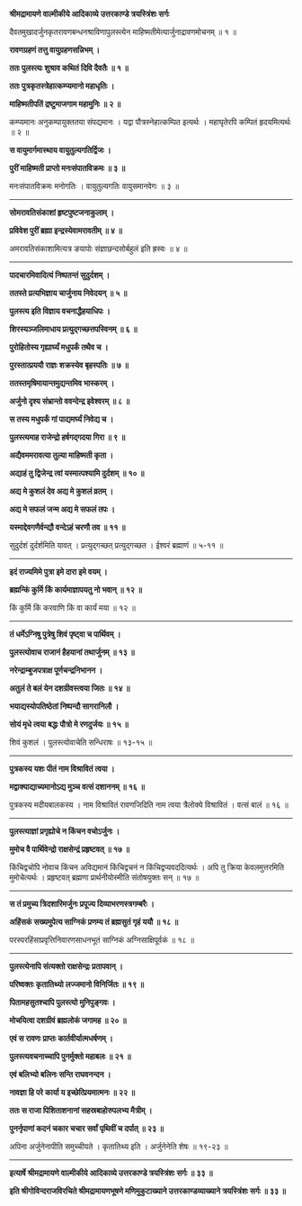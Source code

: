 **श्रीमद्रामायणे वाल्मीकीये आदिकाव्ये उत्तरकाण्डे त्रयस्त्रिंशः सर्गः**

दैवतमुखादर्जुनकृतरावणबन्धनश्राविणापुलस्त्येन माहिष्मतीमेत्यार्जुनाद्रावणमोचनम् ॥ १ ॥

**रावणग्रहणं तत्तु वायुग्रहणसन्निभम् ।**

**ततः पुलस्त्यः शुश्राव कथितं दिवि दैवतैः ॥ १ ॥**

**ततः पुत्रकृतस्त्रेहात्कम्प्यमानो महाधृतिः ।**

**माहिष्मतीपतिं द्रष्टुमाजगाम महामुनिः ॥ २ ॥**

कम्प्यमानः अनुकम्पायुक्ततया संपद्यमानः । यद्वा पौत्रस्नेहात्कम्पित इत्यर्थः । महाघृतेरपि कम्पितं हृदयमित्यर्थः ॥ २ ॥

**स वायुमार्गमास्थाय वायुतुल्यगतिर्द्विजः ।**

**पुरीं माहिष्मती प्राप्तो मनःसंपातविक्रमः ॥ ३ ॥**

मनःसंपातविक्रमः मनोगतिः । वायुतुल्यगतिः वायुसमानवेगः ॥ ३ ॥

****

**सोमरावतिसंकाशां हृष्टपुष्टजनाकुलाम् ।**

**प्रविवेश पुरीं ब्रह्मा इन्द्रस्येवामरावतीम् ॥ ४ ॥**

अमरावतिसंकाशामित्यत्र ङयापोः संज्ञाछन्दसोर्बहुलं इति ह्रस्वः ॥ ४ ॥

****

**पादचारमिवादित्यं निष्पतन्तं सुदुर्दशम् ।**

**ततस्ते प्रत्यभिज्ञाय चार्जुनाय निवेदयन् ॥ ५ ॥**

**पुलस्त्य इति विज्ञाय वचनाद्धैहयाधिपः ।**

**शिरस्यञ्जलिमाधाय प्रत्युद्गच्छत्तपस्विनम् ॥ ६ ॥**

**पुरोहितोस्य गृह्यार्घ्यं मधुपर्कं तथैव च ।**

**पुरस्तात्प्रययौ राज्ञः शक्रस्येव बृहस्पतिः ॥ ७ ॥**

**ततस्तमृषिमायान्तमुद्यन्तमिव भास्करम् ।**

**अर्जुनो दृश्य संभ्रान्तो ववन्देन्द्र इवेश्वरम् ॥ ८ ॥**

**स तस्य मधुपर्कं गां पाद्यमर्घ्यं निवेद्य च ।**

**पुलस्त्यमाह राजेन्द्रो हर्षगद्गदया गिरा ॥ ९ ॥**

**अद्यैवममरावत्या तुल्या माहिष्मती कृता ।**

**अद्याहं तु द्विजेन्द्र त्वां यस्मात्पश्यामि दुर्दशम् ॥ १० ॥**

**अद्य मे कुशलं देव अद्य मे कुशलं व्रतम् ।**

**अद्य मे सफलं जन्म अद्य मे सफलं तपः ।**

**यस्माद्देवगणैर्वन्द्यौ वन्देऽहं चरणौ तव ॥ ११ ॥**

सुदुर्दशं दुर्दर्शमिति यावत् । प्रत्युद्गच्छत् प्रत्युद्गच्छत । ईश्वरं ब्रह्माणं ॥ ५-११ ॥

****

**इदं राज्यमिमे पुत्रा इमे दारा इमे वयम् ।**

**ब्रह्मन्किं कुर्मि किं कार्यमाज्ञापयतु नो भवान् ॥ १२ ॥**

किं कुर्मि किं करवाणि किं वा कार्यं मया ॥ १२ ॥

****

**तं धर्मेऽग्निषु पुत्रेषु शिवं पृष्ट्वा च पार्थिवम् ।**

**पुलस्त्योवाच राजानं हैहयानां तथार्जुनम् ॥ १३ ॥**

**नरेन्द्राम्बुजपत्राक्ष पूर्णचन्द्रनिभानन ।**

**अतुलं ते बलं येन दशग्रीवस्त्वया जितः ॥ १४ ॥**

**भयाद्यस्योपतिष्ठेतां निष्पन्दौ सागरानिलौ ।**

**सोयं मृधे त्वया बद्धः पौत्रो मे रणदुर्जयः ॥ १५ ॥**

शिवं कुशलं । पुलस्त्योवाचेति सन्धिराषः ॥ १३-१५ ॥

****

**पुत्रकस्य यशः पीतं नाम विश्रावितं त्वया ।**

**मद्वाक्याद्याच्यमानोऽद्य मुञ्च वत्सं दशाननम् ॥ १६ ॥**

पुत्रकस्य मदीयबालकस्य । नाम विश्रावितं रावणजिदिति नाम त्वया त्रैलोक्ये विश्रावितं । वत्सं बालं ॥ १६ ॥

****

**पुलस्त्याज्ञां प्रगृह्योचे न किंचन वचोऽर्जुनः ।**

**मुमोच वै पार्थिवेन्द्रो राक्षसेन्द्रं प्रहृष्टवत् ॥ १७ ॥**

किंचिद्वचोपि नोवाच किंचन अविद्यमानं किंचिद्वचनं न किंचिद्वप्यवददित्यर्थः । अपि तु क्रिया केवलमुत्तरमिति मुमोचेत्यर्थः । प्रहृष्टवत् ब्रह्मणा प्रार्थनीयोस्मीति संतोषयुक्तः सन् ॥ १७ ॥

****

**स तं प्रमुच्य त्रिदशारिमर्जुनः प्रपूज्य दिव्याभरणस्त्रगम्बरैः ।**

**अहिंसकं सख्यमुपेत्य साग्निकं प्रणम्य तं ब्रह्मसुतं गृहं ययौ ॥ १८ ॥**

परस्परहिंसाप्रवृत्तिनिवारणसाधनभूतं साग्निकं अग्निसाक्षिपूर्वकं ॥ १८ ॥

****

**पुलस्त्येनापि संत्यक्तो राक्षसेन्द्रः प्रतापवान् ।**

**परिष्वक्तः कृतातिथ्यो लज्जमानो विनिर्जितः ॥ १९ ॥**

**पितामहसुतश्चापि पुलस्त्यो मुनिपुङ्गवः ।**

**मोचयित्वा दशग्रीवं ब्रह्मलोकं जगामह ॥ २० ॥**

**एवं स रावणः प्राप्तः कार्तवीर्यात्मधर्षणम् ।**

**पुलस्त्यवचनाच्चापि पुनर्मुक्तो महाबलः ॥ २१ ॥**

**एवं बलिभ्यो बलिनः सन्ति राघवनन्दन ।**

**नावज्ञा हि परे कार्या य इच्छेत्प्रियमात्मनः ॥ २२ ॥**

**ततः स राजा पिशिताशनानां सहस्रबाहोरुपलभ्य मैत्रीम् ।**

**पुनर्नृपाणां कदनं चकार चचार सर्वां पृथिवीं च दर्पात् ॥ २३ ॥**

अपिना अर्जुनेनापीति समुच्चीयते । कृतातिथ्य इति । अर्जुनेनेति शेषः ॥ १९-२३ ॥

****

**इत्यार्षे श्रीमद्रामायणे वाल्मीकीये आदिकाव्ये उत्तरकाण्डे त्रयस्त्रिंशः सर्गः ॥ ३३ ॥**

**इति श्रीगोविन्दराजविरचिते श्रीमद्रामायणभूषणे मणिमुकुटाख्याने उत्तरकाण्डव्याख्याने त्रयस्त्रिंशः सर्गः ॥ ३३ ॥**
